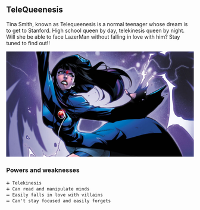## TeleQueenesis

Tina Smith, known as Telequeenesis is a normal teenager whose dream is to get to Stanford. 
High school queen by day, telekinesis queen by night.
Will she be able to face LazerMan without falling in love with him? Stay tuned to find out!!


![Telequeenesis](/Images/telequeenesis.jpg)

### Powers and weaknesses

    ➕ Telekinesis
    ➕ Can read and manipulate minds
    ➖ Easily falls in love with villains
    ➖ Can't stay focused and easily forgets